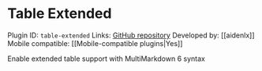 # Table Extended

Plugin ID: `table-extended`
Links: [GitHub repository](https://github.com/aidenlx/table-extended)
Developed by: [[aidenlx]]
Mobile compatible: [[Mobile-compatible plugins|Yes]]

Enable extended table support with MultiMarkdown 6 syntax
